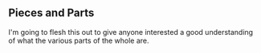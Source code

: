 ## Pieces and Parts

I'm going to flesh this out to give anyone interested a good understanding of what the various parts of the whole are.